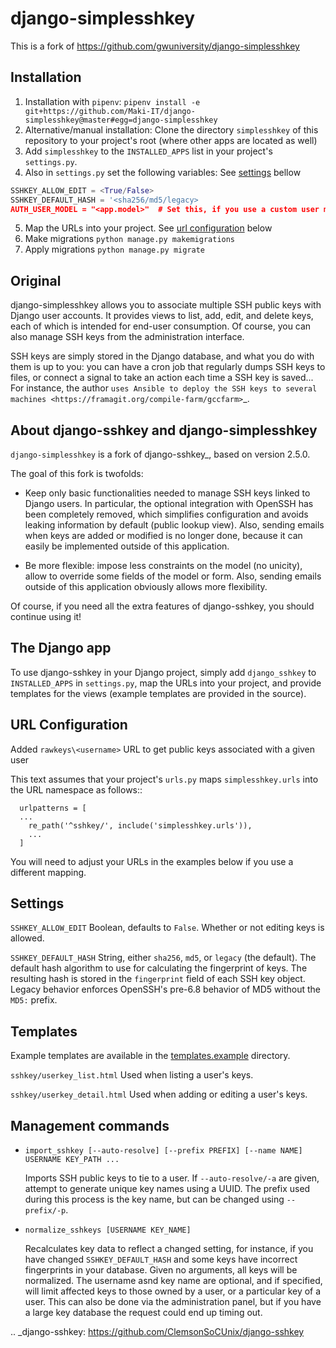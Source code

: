 # django-simplesshkey

This is a fork of https://github.com/gwuniversity/django-simplesshkey


## Installation
1. Installation with `pipenv`: 
  `pipenv install -e git+https://github.com/Maki-IT/django-simplesshkey@master#egg=django-simplesshkey`
2. Alternative/manual installation: 
  Clone the directory `simplesshkey` of this repository to your project's root (where other apps are located as well)
3. Add `simplesshkey` to the `INSTALLED_APPS` list in your project's `settings.py`.
4. Also in `settings.py` set the following variables:
   See [settings](#settings) bellow
  ``` python
  SSHKEY_ALLOW_EDIT = <True/False>
  SSHKEY_DEFAULT_HASH = '<sha256/md5/legacy>
  AUTH_USER_MODEL = "<app.model>"  # Set this, if you use a custom user model 
  ```
5. Map the URLs into your project. See [url configuration](#url-configuration) below
6. Make migrations `python manage.py makemigrations`
7. Apply migrations `python manage.py migrate`

## Original

django-simplesshkey allows you to associate multiple SSH public keys with Django
user accounts.  It provides views to list, add, edit, and delete keys, each of
which is intended for end-user consumption.  Of course, you can also manage SSH keys
from the administration interface.

SSH keys are simply stored in the Django database, and what you do with them is
up to you: you can have a cron job that regularly dumps SSH keys to files, or
connect a signal to take an action each time a SSH key is saved...
For instance, the author `uses Ansible to deploy the SSH keys to several machines
<https://framagit.org/compile-farm/gccfarm>`_.


## About django-sshkey and django-simplesshkey

`django-simplesshkey` is a fork of django-sshkey_, based on version 2.5.0.

The goal of this fork is twofolds:

* Keep only basic functionalities needed to manage SSH keys linked to Django
  users.  In particular, the optional integration with OpenSSH has been
  completely removed, which simplifies configuration and avoids leaking
  information by default (public lookup view).  Also, sending emails when
  keys are added or modified is no longer done, because it can easily be
  implemented outside of this application.

* Be more flexible: impose less constraints on the model (no unicity),
  allow to override some fields of the model or form.  Also, sending emails
  outside of this application obviously allows more flexibility.

Of course, if you need all the extra features of django-sshkey, you should
continue using it!


## The Django app

To use django-sshkey in your Django project, simply add ``django_sshkey`` to
``INSTALLED_APPS`` in ``settings.py``, map the URLs into your project, and
provide templates for the views (example templates are provided in the source).


## URL Configuration

Added ``rawkeys\<username>`` URL to get public keys associated with a given user

This text assumes that your project's ``urls.py`` maps ``simplesshkey.urls``
into the URL namespace as follows::

```
  urlpatterns = [
  ...
    re_path('^sshkey/', include('simplesshkey.urls')),
    ...
  ]
```

You will need to adjust your URLs in the examples below if you use a different
mapping.


## Settings

``SSHKEY_ALLOW_EDIT``
  Boolean, defaults to ``False``.  Whether or not editing keys is allowed.

``SSHKEY_DEFAULT_HASH``
  String, either ``sha256``, ``md5``, or ``legacy`` (the default).  The default
  hash algorithm to use for calculating the fingerprint of keys.  The resulting
  hash is stored in the ``fingerprint`` field of each SSH key object.
  Legacy behavior enforces OpenSSH's pre-6.8 behavior of MD5 without the ``MD5:``
  prefix.


## Templates

Example templates are available in the [templates.example](templates.example/sshkey) directory.

``sshkey/userkey_list.html``
  Used when listing a user's keys.

``sshkey/userkey_detail.html``
  Used when adding or editing a user's keys.


## Management commands

- ``import_sshkey [--auto-resolve] [--prefix PREFIX] [--name NAME] USERNAME KEY_PATH ...``

  Imports SSH public keys to tie to a user. If ``--auto-resolve/-a`` are given,
  attempt to generate unique key names using a UUID. The prefix used during
  this process is the key name, but can be changed using ``--prefix/-p``.

- ``normalize_sshkeys [USERNAME KEY_NAME]``

  Recalculates key data to reflect a changed setting, for instance, if you have
  changed ``SSHKEY_DEFAULT_HASH`` and some keys have incorrect fingerprints in
  your database. Given no arguments, all keys will be normalized. The username
  asnd key name are optional, and if specified, will limit affected keys to
  those owned by a user, or a particular key of a user.  This can also be done
  via the administration panel, but if you have a large key database the
  request could end up timing out.


.. _django-sshkey: https://github.com/ClemsonSoCUnix/django-sshkey
